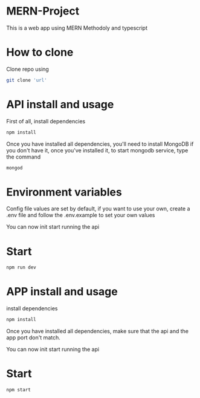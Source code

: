 # MERN-Project

This is a web app using MERN Methodoly and typescript

# How to clone

Clone repo using

```bash
git clone 'url'
```

# API install and usage

First of all, install dependencies

```bash
npm install
```

Once you have installed all dependencies, you'll need to install MongoDB if you don't have it, once you've installed it, to start mongodb service, type the command

```bash
mongod
```

# Environment variables

Config file values are set by default, if you want to use your own, create a .env file and follow the .env.example to set your own values

You can now init start running the api

# Start

```bash
npm run dev
```

# APP install and usage

install dependencies

```bash
npm install
```

Once you have installed all dependencies, make sure that the api and the app port don't match.

You can now init start running the api

# Start

```bash
npm start
```
